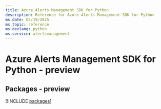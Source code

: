 ```yaml
---
title: Azure Alerts Management SDK for Python
description: Reference for Azure Alerts Management SDK for Python
ms.date: 02/19/2025
ms.topic: reference
ms.devlang: python
ms.service: alertsmanagement
---
```

# Azure Alerts Management SDK for Python - preview
## Packages - preview
[!INCLUDE [packages](alerts-management-index.md)]